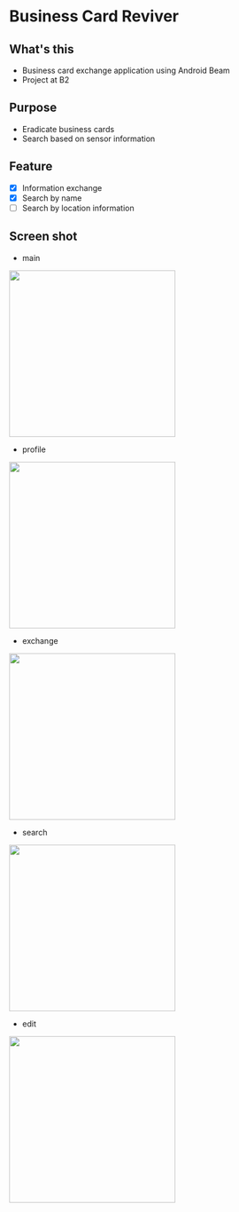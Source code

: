 # Business Card Reviver

## What's this

- Business card exchange application using Android Beam  
- Project at B2

## Purpose

- Eradicate business cards
- Search based on sensor information

## Feature

- [x] Information exchange
- [x] Search by name
- [ ] Search by location information

## Screen shot

- main

<img src="https://i.gyazo.com/dec712504d0778ed4001d21977ed4120.png" width="300px"/>

- profile

<img src="https://i.gyazo.com/b09b1fe93d59515423e9388e8d258f22.png" width="300px"/>

- exchange

<img src="https://i.gyazo.com/af4e5a2bbbd6d12e7c03a52cfed7ee76.png" width="300px"/>

- search

<img src="https://i.gyazo.com/9581061adc929a6f1ab309f067ba3496.png" width="300px"/>

- edit

<img src="https://i.gyazo.com/8fea315a73441c83ab38f5ba5eacefa7.png" width="300px"/>
